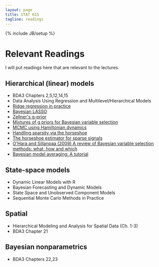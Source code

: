 ```yaml
---
layout: page
title: STAT 615
tagline: readings
---
```

{% include JB/setup %}

# Relevant Readings

I will put readings here that are relevant to the lectures.

## Hierarchical (linear) models

- BDA3 Chapters 2,5,12,14,15
- Data Analysis Using Regression and Multilevel/Hierarchical Models
- [Ridge regression in practice](http://www.tandfonline.com/doi/abs/10.1080/00031305.1975.10479105)
- [Bayesian LASSO](http://www.stat.ufl.edu/~casella/Papers/Lasso.pdf)
- [Zellner's g-prior](http://www.jstor.org/stable/2348164)
- [Mixtures of g priors for Bayesian variable selection](http://amstat.tandfonline.com/doi/abs/10.1198/016214507000001337)
- [MCMC using Hamiltonian dynamics](http://www.cs.toronto.edu/~radford/ftp/ham-mcmc.pdf)
- [Handling sparsity via the horseshoe](http://machinelearning.wustl.edu/mlpapers/paper_files/AISTATS09_CarvalhoPS.pdf)
- [The horseshoe estimator for sparse signals](http://biomet.oxfordjournals.org/content/early/2010/04/28/biomet.asq017.abstract)
- [O'Hara and Sillanpaa (2009) A review of Bayesian variable selection methods: what, how and which](http://projecteuclid.org/euclid.ba/1340370391)
- [Bayesian model averaging: A tutorial](http://www.jstor.org/stable/2676803)

## State-space models

- Dynamic Linear Models with R
- Bayesian Forecasting and Dynamic Models
- State Space and Unobserved Component Models
- Sequential Monte Carlo Methods in Practice

## Spatial

- Hierarchical Modeling and Analysis for Spatial Data (Ch. 1-3)
- BDA3 Chapter 21

## Bayesian nonparametrics

- BDA3 Chapters 22,23